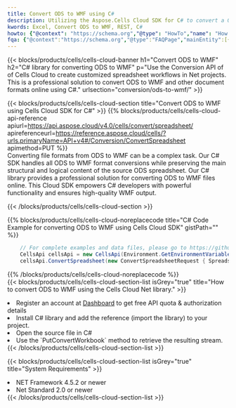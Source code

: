 ```yaml
---
title: Convert ODS to WMF using C# 
description: Utilizing the Aspose.Cells Cloud SDK for C# to convert a ODS format file to a WMF format file. 
kwords: Excel, Convert ODS to WMF, REST, C#
howto: {"@context": "https://schema.org","@type": "HowTo","name": "How to convert ODS to WMF using the Cells Cloud Net library.","description": "How to convert ODS to WMF using the Cells Cloud Net library.","image": {"@type": "ImageObject"},"url": "/net/conversion/ods-to-wmf/","step": [{ "@type": "HowToStep","name": "How to convert ODS to WMF using the Cells Cloud Net library. step 1", "image": {"@type": "ImageObject",},"url": "/net/conversion/ods-to-wmf/","text": "Register an account at <a href='https://dashboard.aspose.cloud/'>Dashboard</a> to get free API quota & authorization details",},{ "@type": "HowToStep","name": "How to convert ODS to WMF using the Cells Cloud Net library. step 1", "image": {"@type": "ImageObject",},"url": "/net/conversion/ods-to-wmf/","text": "Install C# library and add the reference (import the library) to your project.",},{ "@type": "HowToStep","name": "How to convert ODS to WMF using the Cells Cloud Net library. step 1", "image": {"@type": "ImageObject",},"url": "/net/conversion/ods-to-wmf/","text": "Open the source file in C#",},{ "@type": "HowToStep","name": "How to convert ODS to WMF using the Cells Cloud Net library. step 1", "image": {"@type": "ImageObject",},"url": "/net/conversion/ods-to-wmf/","text": "Use the `PutConvertWorkbook` method to retrieve the resulting stream.",}, ],"supply": {"@type": "HowToSupply","name": "document"},"tool": [{"@type": "HowToTool","name": "Visual Studio, Visual Studio Code, Rider "},{"@type": "HowToTool","name": "Aspose Cells"}],"totalTime": "PT6M"}
fqa: {"@context":"https://schema.org","@type":"FAQPage","mainEntity":[{"@type":"Question","name":"Why convert file formats in C# using REST API?","acceptedAnswer":{"@type":"Answer","text":"Documents are encoded in many ways, and some files may be incompatible with the software you use. To open and read such files, just convert them to appropriate file formats.<br/><ol><li>Install .NET SDK and add the reference (import the library) to your project.</li><li>Open the source file in C# using REST API.</li><li>Call the PutConvertWorkbookRequest() method, passing an output filename with required extension.</li><li>Get the result of conversion as a separate file.</li></ol>"}},{"@type":"Question","name":"What file formats can I convert with your C# library?","acceptedAnswer":{"@type":"Answer","text":"We support a variety of file formats for conversion using .NET library, including XLSX, Excel, xls , PDF, CSV, HTML, Markdown, XML, PNG, JPG, TIFF, Json, TXT and many more."}},{"@type":"Question","name":"What is the maximum allowed file size for conversion using this .NET library?","acceptedAnswer":{"@type":"Answer","text":"There are no file size limits for format conversions using .NET library."}}]}
---
```



{{< blocks/products/cells/cells-cloud-banner h1="Convert ODS to WMF" h2="C# library for converting ODS to WMF" p="Use the Conversion API of of Cells Cloud to create customized spreadsheet workflows in Net projects. This is a professional solution to convert ODS to WMF and other document formats online using C#." urlsection="conversion/ods-to-wmf/" >}}

{{< blocks/products/cells/cells-cloud-section  title="Convert ODS to WMF using Cells Cloud SDK for C#" >}}
{{% blocks/products/cells/cells-cloud-api-reference  apiurl=https://api.aspose.cloud/v4.0/cells/convert/spreadsheet/  apireferenceurl=https://reference.aspose.cloud/cells/?urls.primaryName=API+v4#/Conversion/ConvertSpreadsheet  apimethod=PUT %}}
<br/>
Converting file formats from ODS to WMF can be a complex task. Our C# SDK handles all ODS to WMF format conversions while preserving the main structural and logical content of the source ODS spreadsheet. Our C# library provides a professional solution for converting ODS to WMF files online. This Cloud SDK empowers C# developers with powerful functionality and ensures high-quality WMF output.

{{< /blocks/products/cells/cells-cloud-section >}}

{{% blocks/products/cells/cells-cloud-noreplacecode title="C# Code Example for converting ODS to WMF using Cells Cloud SDK" gistPath="" %}}
 
```cs
    // For complete examples and data files, please go to https://github.com/aspose-cells-cloud/aspose-cells-cloud-dotnet/
    CellsApi cellsApi = new CellsApi(Environment.GetEnvironmentVariable("ProductClientId"), Environment.GetEnvironmentVariable("ProductClientSecret"));
    cellsApi.ConvertSpreadsheet(new ConvertSpreadsheetRequest { Spreadsheet = "EmployeeSalesSummary.ods", format = "wmf" }, "EmployeeSalesSummary.wmf");
```
 
{{% /blocks/products/cells/cells-cloud-noreplacecode  %}}
<br/>
{{< blocks/products/cells/cells-cloud-section-list isGrey="true"  title="How to convert ODS to WMF using the Cells Cloud Net library." >}}
<li>Register an account at <a href="https://dashboard.aspose.cloud/">Dashboard</a> to get free API quota & authorization details</li>
<li>Install C# library and add the reference (import the library) to your project.</li>
<li>Open the source file in C#</li>
<li>Use the `PutConvertWorkbook` method to retrieve the resulting stream.</li>
{{< /blocks/products/cells/cells-cloud-section-list >}}

{{< blocks/products/cells/cells-cloud-section-list isGrey="true"  title="System Requirements" >}}
<li>NET Framework 4.5.2 or newer</li>
<li>Net Standard 2.0 or newer</li>
{{< /blocks/products/cells/cells-cloud-section-list >}}
